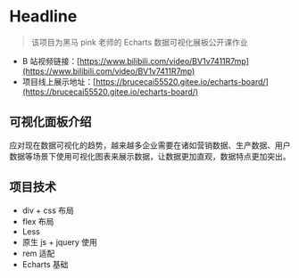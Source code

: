 # Headline

> 该项目为黑马 pink 老师的 Echarts 数据可视化展板公开课作业

- B 站视频链接：[https://www.bilibili.com/video/BV1v7411R7mp](https://www.bilibili.com/video/BV1v7411R7mp)
- 项目线上展示地址：[https://brucecai55520.gitee.io/echarts-board/](https://brucecai55520.gitee.io/echarts-board/)

## 可视化面板介绍

应对现在数据可视化的趋势，越来越多企业需要在诸如营销数据、生产数据、用户数据等场景下使用可视化图表来展示数据，让数据更加直观，数据特点更加突出。

## 项目技术

- div + css 布局
- flex 布局
- Less
- 原生 js + jquery 使用
- rem 适配
- Echarts 基础
